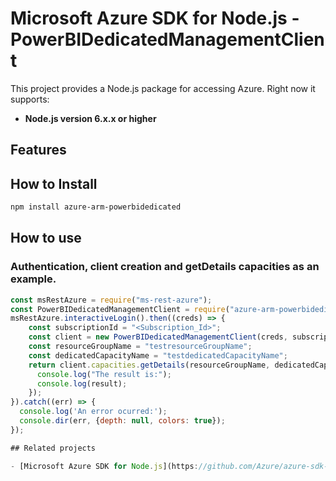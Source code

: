# Microsoft Azure SDK for Node.js - PowerBIDedicatedManagementClient
This project provides a Node.js package for accessing Azure. Right now it supports:
- **Node.js version 6.x.x or higher**

## Features


## How to Install

```bash
npm install azure-arm-powerbidedicated
```

## How to use

### Authentication, client creation and getDetails capacities as an example.

```javascript
const msRestAzure = require("ms-rest-azure");
const PowerBIDedicatedManagementClient = require("azure-arm-powerbidedicated");
msRestAzure.interactiveLogin().then((creds) => {
    const subscriptionId = "<Subscription_Id>";
    const client = new PowerBIDedicatedManagementClient(creds, subscriptionId);
    const resourceGroupName = "testresourceGroupName";
    const dedicatedCapacityName = "testdedicatedCapacityName";
    return client.capacities.getDetails(resourceGroupName, dedicatedCapacityName).then((result) => {
      console.log("The result is:");
      console.log(result);
    });
}).catch((err) => {
  console.log('An error ocurred:');
  console.dir(err, {depth: null, colors: true});
});

## Related projects

- [Microsoft Azure SDK for Node.js](https://github.com/Azure/azure-sdk-for-node)

